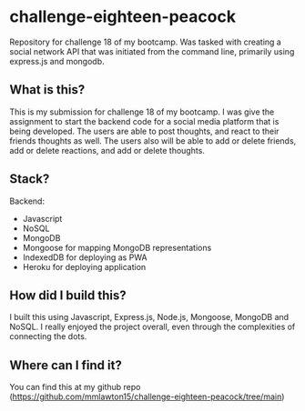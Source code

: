 # challenge-eighteen-peacock
Repository for challenge 18 of my bootcamp. Was tasked with creating a social network API that was initiated from the command line, primarily using express.js and mongodb.

## What is this?
This is my submission for challenge 18 of my bootcamp. I was give the assignment to start the backend code for a social media platform that is being developed. The users are able to post thoughts, and react to their friends thoughts as well. The users also will be able to add or delete friends, add or delete reactions, and add or delete thoughts.

## Stack?
Backend:
- Javascript
- NoSQL
- MongoDB
- Mongoose for mapping MongoDB representations
- IndexedDB for deploying as PWA
- Heroku for deploying application

## How did I build this?
I built this using Javascript, Express.js, Node.js, Mongoose, MongoDB and NoSQL. I really enjoyed the project overall, even through the complexities of connecting the dots.

## Where can I find it?
You can find this at my github repo (https://github.com/mmlawton15/challenge-eighteen-peacock/tree/main)